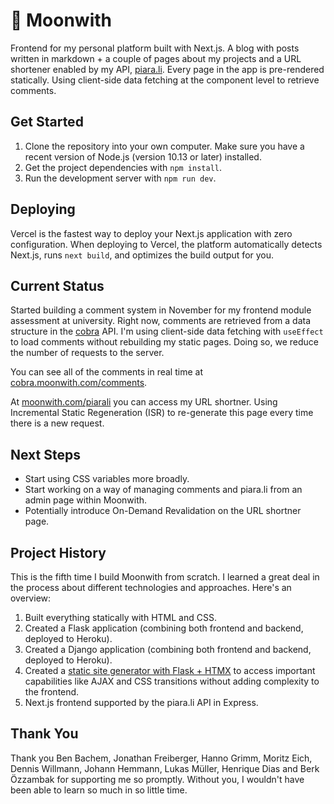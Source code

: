 # 🌙 Moonwith

Frontend for my personal platform built with Next.js. A blog with posts written in markdown + a couple of pages about my projects and a URL shortener enabled by my API, [piara.li](https://github.com/malikpiara/piara.li). Every page in the app is pre-rendered statically. Using client-side data fetching at the component level to retrieve comments.

## Get Started

1. Clone the repository into your own computer. Make sure you have a recent version of Node.js (version 10.13 or later) installed.
2. Get the project dependencies with `npm install`.
3. Run the development server with `npm run dev`.

## Deploying

Vercel is the fastest way to deploy your Next.js application with zero configuration.
When deploying to Vercel, the platform automatically detects Next.js, runs `next build`, and optimizes the build output for you.

## Current Status

Started building a comment system in November for my frontend module assessment at university. Right now, comments are retrieved from a data structure in the [cobra](https://github.com/malikpiara/cobra) API. I'm using client-side data fetching with `useEffect` to load comments without rebuilding my static pages. Doing so, we reduce the number of requests to the server.

You can see all of the comments in real time at [cobra.moonwith.com/comments](https://cobra.moonwith.com/comments).

At [moonwith.com/piarali](https://moonwith.com/piarali) you can access my URL shortner. Using Incremental Static Regeneration (ISR) to re-generate this page every time there is a new request.

## Next Steps

- Start using CSS variables more broadly.
- Start working on a way of managing comments and piara.li from an admin page within Moonwith.
- Potentially introduce On-Demand Revalidation on the URL shortner page.

## Project History

This is the fifth time I build Moonwith from scratch. I learned a great deal in the process about different technologies and approaches. Here's an overview:

1. Built everything statically with HTML and CSS.
2. Created a Flask application (combining both frontend and backend, deployed to Heroku).
3. Created a Django application (combining both frontend and backend, deployed to Heroku).
4. Created a [static site generator with Flask + HTMX](https://github.com/malikpiara/moon) to access important capabilities like AJAX and CSS transitions without adding complexity to the frontend.
5. Next.js frontend supported by the piara.li API in Express.

## Thank You

Thank you Ben Bachem, Jonathan Freiberger, Hanno Grimm, Moritz Eich, Dennis Willmann, Johann Hemmann, Lukas Müller, Henrique Dias and Berk Özzambak for supporting me so promptly. Without you, I wouldn't have been able to learn so much in so little time.
